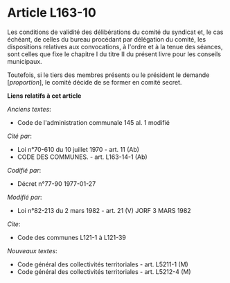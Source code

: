 # Article L163-10

Les conditions de validité des délibérations du comité du syndicat et, le cas échéant, de celles du bureau procédant par
délégation du comité, les dispositions relatives aux convocations, à l'ordre et à la tenue des séances, sont celles que fixe
le chapitre I du titre II du présent livre pour les conseils municipaux.

Toutefois, si le tiers des membres présents ou le président le demande [*proportion*], le comité décide de se former en
comité secret.

**Liens relatifs à cet article**

_Anciens textes_:

  - Code de l'administration communale 145 al. 1 modifié

_Cité par_:

  - Loi n°70-610 du 10 juillet 1970 - art. 11 (Ab)
  - CODE DES COMMUNES. - art. L163-14-1 (Ab)

_Codifié par_:

  - Décret n°77-90 1977-01-27

_Modifié par_:

  - Loi n°82-213 du 2 mars 1982 - art. 21 (V) JORF 3 MARS 1982

_Cite_:

  - Code des communes L121-1 à L121-39

_Nouveaux textes_:

  - Code général des collectivités territoriales - art. L5211-1 (M)
  - Code général des collectivités territoriales - art. L5212-4 (M)
